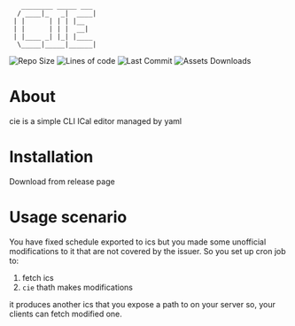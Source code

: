 ```
   ________ _____ ___
  / ____|_   _|  ____|
 | |      | | | |__   
 | |      | | |  __|  
 | |____ _| |_| |____ 
  \_____|_____|______|
```


<div>
  <img alt="Repo Size" src="https://img.shields.io/github/repo-size/michalszmidt/cie" />
  <img alt="Lines of code" src="https://sloc.xyz/github/michalszmidt/cie?category=code" />
  <img alt="Last Commit" src="https://img.shields.io/github/last-commit/michalszmidt/cie" />
  <img alt="Assets Downloads" src="https://img.shields.io/github/downloads/michalszmidt/cie/total" />
</div>

# About
cie is a simple CLI ICal editor managed by yaml


# Installation
Download from release page

# Usage scenario
You have fixed schedule exported to ics but you made some unofficial modifications to it that are not covered by the issuer.
So you set up cron job to:
1. fetch ics
2. `cie` thath makes modifications 

it produces another ics that you expose a path to on your server so, your clients can fetch modified one.
